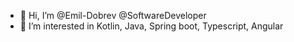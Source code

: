 - 👋 Hi, I’m @Emil-Dobrev @SoftwareDeveloper
- 👀 I’m interested in Kotlin, Java, Spring boot, Typescript, Angular

<!---
Emil-Dobrev/Emil-Dobrev is a ✨ special ✨ repository because its `README.md` (this file) appears on your GitHub profile.
You can click the Preview link to take a look at your changes.
--->
